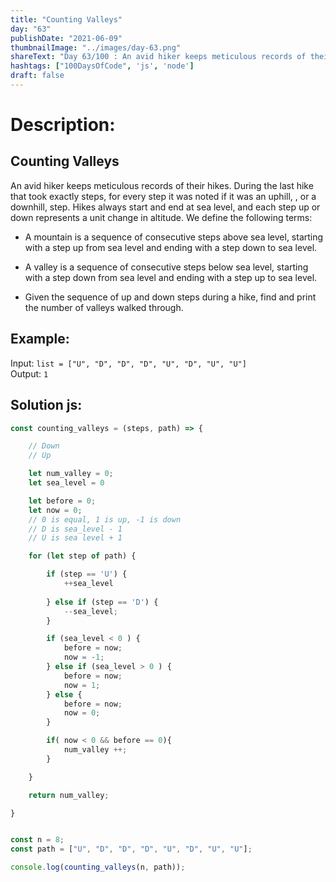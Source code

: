 ```yaml
---
title: "Counting Valleys"
day: "63"
publishDate: "2021-06-09"
thumbnailImage: "../images/day-63.png"
shareText: "Day 63/100 : An avid hiker keeps meticulous records of their hikes. During the last hike that took exactly  steps, for every step it was noted if it was an uphill, , or a downhill,  step. "
hashtags: ["100DaysOfCode", 'js', 'node']
draft: false
---
```


# Description:

## Counting Valleys

An avid hiker keeps meticulous records of their hikes. During the last hike that took exactly  steps, for every step it was noted if it was an uphill, , or a downhill,  step. Hikes always start and end at sea level, and each step up or down represents a  unit change in altitude. We define the following terms:

- A mountain is a sequence of consecutive steps above sea level, starting with a step up from sea level and ending with a step down to sea level.

- A valley is a sequence of consecutive steps below sea level, starting with a step down from sea level and ending with a step up to sea level.

- Given the sequence of up and down steps during a hike, find and print the number of valleys walked through.

## Example:

Input:  `list = ["U", "D", "D", "D", "U", "D", "U", "U"]`   
Output: `1`



## Solution js:

````js
const counting_valleys = (steps, path) => {

    // Down 
    // Up

    let num_valley = 0;
    let sea_level = 0

    let before = 0;
    let now = 0;
    // 0 is equal, 1 is up, -1 is down
    // D is sea_level - 1
    // U is sea level + 1

    for (let step of path) {

        if (step == 'U') {
            ++sea_level
           
        } else if (step == 'D') {
            --sea_level;
        }

        if (sea_level < 0 ) {
            before = now;
            now = -1;
        } else if (sea_level > 0 ) {
            before = now;
            now = 1;
        } else {
            before = now;
            now = 0; 
        }

        if( now < 0 && before == 0){
            num_valley ++;
        }

    }

    return num_valley;

}


const n = 8;
const path = ["U", "D", "D", "D", "U", "D", "U", "U"];

console.log(counting_valleys(n, path));

````

